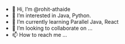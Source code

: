 - 👋 Hi, I’m @rohit-athaide
- 👀 I’m interested in Java, Python. 
- 🌱 I’m currently learning Parallel Java, React
- 💞️ I’m looking to collaborate on ...
- 📫 How to reach me ...

<!---
rohit-athaide/rohit-athaide is a ✨ special ✨ repository because its `README.md` (this file) appears on your GitHub profile.
You can click the Preview link to take a look at your changes.
--->
